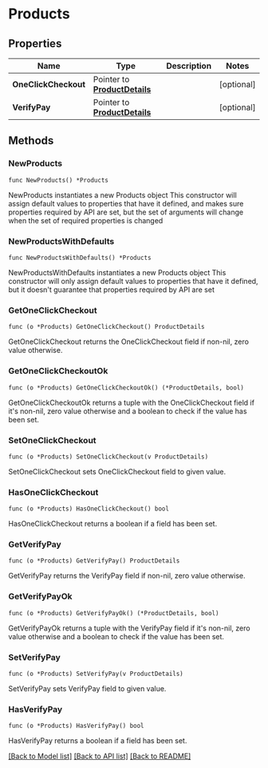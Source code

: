 # Products

## Properties

Name | Type | Description | Notes
------------ | ------------- | ------------- | -------------
**OneClickCheckout** | Pointer to [**ProductDetails**](ProductDetails.md) |  | [optional] 
**VerifyPay** | Pointer to [**ProductDetails**](ProductDetails.md) |  | [optional] 

## Methods

### NewProducts

`func NewProducts() *Products`

NewProducts instantiates a new Products object
This constructor will assign default values to properties that have it defined,
and makes sure properties required by API are set, but the set of arguments
will change when the set of required properties is changed

### NewProductsWithDefaults

`func NewProductsWithDefaults() *Products`

NewProductsWithDefaults instantiates a new Products object
This constructor will only assign default values to properties that have it defined,
but it doesn't guarantee that properties required by API are set

### GetOneClickCheckout

`func (o *Products) GetOneClickCheckout() ProductDetails`

GetOneClickCheckout returns the OneClickCheckout field if non-nil, zero value otherwise.

### GetOneClickCheckoutOk

`func (o *Products) GetOneClickCheckoutOk() (*ProductDetails, bool)`

GetOneClickCheckoutOk returns a tuple with the OneClickCheckout field if it's non-nil, zero value otherwise
and a boolean to check if the value has been set.

### SetOneClickCheckout

`func (o *Products) SetOneClickCheckout(v ProductDetails)`

SetOneClickCheckout sets OneClickCheckout field to given value.

### HasOneClickCheckout

`func (o *Products) HasOneClickCheckout() bool`

HasOneClickCheckout returns a boolean if a field has been set.

### GetVerifyPay

`func (o *Products) GetVerifyPay() ProductDetails`

GetVerifyPay returns the VerifyPay field if non-nil, zero value otherwise.

### GetVerifyPayOk

`func (o *Products) GetVerifyPayOk() (*ProductDetails, bool)`

GetVerifyPayOk returns a tuple with the VerifyPay field if it's non-nil, zero value otherwise
and a boolean to check if the value has been set.

### SetVerifyPay

`func (o *Products) SetVerifyPay(v ProductDetails)`

SetVerifyPay sets VerifyPay field to given value.

### HasVerifyPay

`func (o *Products) HasVerifyPay() bool`

HasVerifyPay returns a boolean if a field has been set.


[[Back to Model list]](../README.md#documentation-for-models) [[Back to API list]](../README.md#documentation-for-api-endpoints) [[Back to README]](../README.md)


